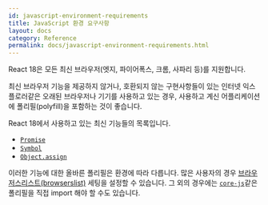 ```yaml
---
id: javascript-environment-requirements
title: JavaScript 환경 요구사항
layout: docs
category: Reference
permalink: docs/javascript-environment-requirements.html
---
```


React 18은 모든 최신 브라우저(엣지, 파이어폭스, 크롬, 사파리 등)를 지원합니다.

최신 브라우저 기능을 제공하지 않거나, 호환되지 않는 구현사항들이 있는 인터넷 익스플로러같은 오래된 브라우저나 기기를 사용하고 있는 경우, 사용하고 계신 어플리케이션에 폴리필(polyfill)을 포함하는 것이 좋습니다.

React 18에서 사용하고 있는 최신 기능들의 목록입니다.
- [`Promise`](https://developer.mozilla.org/en-US/docs/Web/JavaScript/Reference/Global_Objects/Promise)
- [`Symbol`](https://developer.mozilla.org/en-US/docs/Web/JavaScript/Reference/Global_Objects/Symbol)
- [`Object.assign`](https://developer.mozilla.org/en-US/docs/Web/JavaScript/Reference/Global_Objects/Object/assign)

이러한 기능에 대한 올바른 폴리필은 환경에 따라 다릅니다. 많은 사용자의 경우 [브라우저스리스트(browserslist)](https://github.com/browserslist/browserslist) 세팅을 설정할 수 있습니다. 그 외의 경우에는 [`core-js`](https://github.com/zloirock/core-js)같은 폴리필을 직접 import 해야 할 수도 있습니다.
